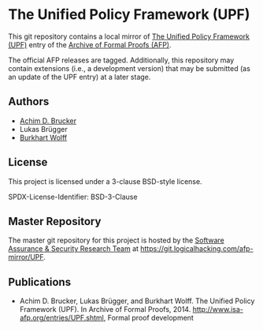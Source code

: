 # The Unified Policy Framework (UPF)

This git repository contains a local mirror of
[The Unified Policy Framework (UPF)](https://www.isa-afp.org/entries/UPF.shtml)
entry of the
[Archive of Formal Proofs (AFP)](https://www.isa-afp.org).

The official AFP releases are tagged. Additionally, this repository
may contain extensions (i.e., a development version) that may be
submitted (as an update of the UPF entry) at a later stage.

## Authors

* [Achim D. Brucker](http://www.brucker.ch/)
* Lukas Brügger
* [Burkhart Wolff](https://www.lri.fr/~wolff/)

## License

This project is licensed under a 3-clause BSD-style license.

SPDX-License-Identifier: BSD-3-Clause

## Master Repository

The master git repository for this project is hosted by the [Software
Assurance & Security Research Team](https://logicalhacking.com) at
<https://git.logicalhacking.com/afp-mirror/UPF>.

## Publications

* Achim D. Brucker, Lukas Brügger, and Burkhart Wolff. The Unified
  Policy Framework (UPF). In Archive of Formal
  Proofs, 2014. http://www.isa-afp.org/entries/UPF.shtml, Formal proof
  development
